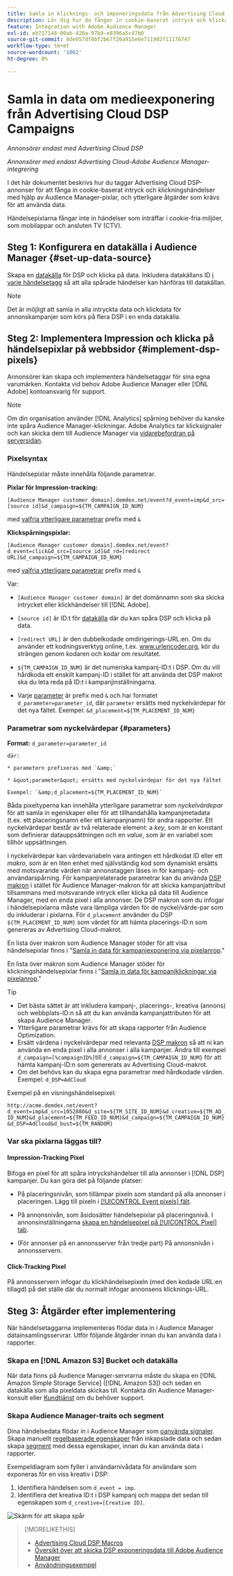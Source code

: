 ```yaml
---
title: Samla in klicknings- och imponeringsdata från Advertising Cloud DSP Campaigns
description: Lär dig hur du fångar in cookie-baserat intryck och klickar på händelser från Advertising Cloud DSP-annonser med hjälp av Audience Manager-pixlar
feature: Integration with Adobe Audience Manager
exl-id: eb717148-00ab-428a-97b9-e8396a5c47b0
source-git-commit: 8de057df8bf2b67f20a915e6e711902f11176747
workflow-type: tm+mt
source-wordcount: '1062'
ht-degree: 0%

---
```


# Samla in data om medieexponering från Advertising Cloud DSP Campaigns

*Annonsörer endast med Advertising Cloud DSP*

*Annonsörer med endast Advertising Cloud-Adobe Audience Manager-integrering*

I det här dokumentet beskrivs hur du taggar Advertising Cloud DSP-annonser för att fånga in cookie-baserat intryck och klickningshändelser med hjälp av Audience Manager-pixlar, och ytterligare åtgärder som krävs för att använda data.

Händelsepixlarna fångar inte in händelser som inträffar i cookie-fria miljöer, som mobilappar och ansluten TV (CTV).

## Steg 1: Konfigurera en datakälla i Audience Manager {#set-up-data-source}

Skapa en [datakälla](https://experienceleague.adobe.com/docs/audience-manager/user-guide/features/data-sources/datasources-list-and-settings.html) för DSP och klicka på data. Inkludera datakällans ID [i varje händelsetagg](#implement-dsp-pixels) så att alla spårade händelser kan hänföras till datakällan.

>[!NOTE]
> Det är möjligt att samla in alla intryckta data och klickdata för annonskampanjer som körs på flera DSP i en enda datakälla.

## Steg 2: Implementera Impression och klicka på händelsepixlar på webbsidor {#implement-dsp-pixels}

Annonsörer kan skapa och implementera händelsetaggar för sina egna varumärken. Kontakta vid behov Adobe Audience Manager eller [!DNL Adobe] kontoansvarig för support.

>[!NOTE]
>
>Om din organisation använder [!DNL Analytics] spårning behöver du kanske inte spåra Audience Manager-klickningar. Adobe Analytics tar klicksignaler och kan skicka dem till Audience Manager via [vidarebefordran på serversidan](https://experienceleague.adobe.com/docs/analytics/admin/admin-tools/server-side-forwarding/ssf.html).

### Pixelsyntax

Händelsepixlar måste innehålla följande parametrar.

**Pixlar för Impression-tracking:**

`[Audience Manager customer domain].demdex.net/event?d_event=imp&d_src=[source id]&d_campaign=${TM_CAMPAIGN_ID_NUM}`

med [valfria ytterligare parametrar](#parameters) prefix med `&`

**Klickspårningspixlar:**

`[Audience Manager customer domain].demdex.net/event?d_event=click&d_src=[source id]&d_rd=[redirect URL]&d_campaign=${TM_CAMPAIGN_ID_NUM}`

med [valfria ytterligare parametrar](#parameters) prefix med `&`

Var:

* `[Audience Manager customer domain]` är det domännamn som ska skicka intrycket eller klickhändelser till [!DNL Adobe].

* `[source id]` är ID:t för [datakälla](#set-up-data-source) där du kan spåra DSP och klicka på data.

* `[redirect URL]` är den dubbelkodade omdirigerings-URL:en. Om du använder ett kodningsverktyg online, t.ex. www.urlencoder.org, kör du strängen genom kodaren och kodar om resultatet.

* `${TM_CAMPAIGN_ID_NUM}` är det numeriska kampanj-ID:t i DSP. Om du vill hårdkoda ett enskilt kampanj-ID i stället för att använda det DSP makrot ska du leta reda på ID:t i kampanjinställningarna.

* Varje [parameter](#key-value-pairs) är prefix med `&` och har formatet `d_parameter=parameter_id`, där `parameter` ersätts med nyckelvärdepar för det nya fältet. Exempel: `&d_placement=${TM_PLACEMENT_ID_NUM}`

### Parametrar som nyckelvärdepar {#parameters}

**Format:**  `d_parameter=parameter_id`

    där:
    
    * parametern prefixeras med `&amp;`
    
    * &quot;parameter&quot; ersätts med nyckelvärdepar för det nya fältet
    
    Exempel: `&amp;d_placement=${TM_PLACEMENT_ID_NUM}`

Båda pixeltyperna kan innehålla ytterligare parametrar som *nyckelvärdepar* för att samla in egenskaper eller för att tillhandahålla kampanjmetadata (t.ex. ett placeringsnamn eller ett kampanjnamn) för andra rapporter. Ett nyckelvärdepar består av två relaterade element: a *key*, som är en konstant som definierar datauppsättningen och en *value*, som är en variabel som tillhör uppsättningen.

I nyckelvärdepar kan värdevariabeln vara antingen ett hårdkodat ID eller ett *makro*, som är en liten enhet med självständig kod som dynamiskt ersätts med motsvarande värden när annonstaggen läses in för kampanj- och användarspårning. För kampanjrelaterade parametrar kan du använda [DSP makron](/help/dsp/campaign-management/macros.md) i stället för Audience Manager-makron för att skicka kampanjattribut tillsammans med motsvarande intryck eller klicka på data till Audience Manager, med en enda pixel i alla annonser. De DSP makron som du infogar i händelsepixlarna måste vara lämpliga värden för de nyckel/värde-par som du inkluderar i pixlarna. För `d_placement` använder du DSP `${TM_PLACEMENT_ID_NUM}` som värdet för att hämta placerings-ID:n som genereras av Advertising Cloud-makrot.

En lista över makron som Audience Manager stöder för att visa händelsepixlar finns i &quot;[Samla in data för kampanjexponering via pixelanrop](https://experienceleague.adobe.com/docs/audience-manager/user-guide/implementation-integration-guides/media-data-integration/impression-data-pixels.html#supported-key-value-pairs).&quot;

En lista över makron som Audience Manager stöder för klickningshändelsepixlar finns i &quot;[Samla in data för kampanjklickningar via pixelanrop](https://experienceleague.adobe.com/docs/audience-manager/user-guide/implementation-integration-guides/media-data-integration/click-data-pixels.html).&quot;

>[!TIP]
>
>* Det bästa sättet är att inkludera kampanj-, placerings-, kreativa (annons) och webbplats-ID:n så att du kan använda kampanjattributen för att skapa Audience Manager.
>* Ytterligare parametrar krävs för att skapa rapporter från Audience Optimization.
>* Ersätt värdena i nyckelvärdepar med relevanta [DSP makron](/help/dsp/campaign-management/macros.md) så att ni kan använda en enda pixel i alla annonser i alla kampanjer. Ändra till exempel `d_campaign=[%campaignID%]`till `d_campaign=${TM_CAMPAIGN_ID_NUM}` för att hämta kampanj-ID:n som genererats av Advertising Cloud-makrot.
>* Om det behövs kan du skapa egna parametrar med hårdkodade värden. Exempel: `d_DSP=AdCloud`


Exempel på en visningshändelsepixel:

`http://acme.demdex.net/event?d_event=imp&d_src=1052880&d_site=${TM_SITE_ID_NUM}&d_creative=${TM_AD_ID_NUM}&d_placement=${TM_FEED_ID_NUM}&d_campaign=${TM_CAMPAIGN_ID_NUM}&d_DSP=AdCloud&d_bust=${TM_RANDOM}`

### Var ska pixlarna läggas till?

#### Impression-Tracking Pixel

Bifoga en pixel för att spåra intryckshändelser till alla annonser i [!DNL DSP] kampanjer. Du kan göra det på följande platser:

* På placeringsnivån, som tillämpar pixeln som standard på alla annonser i placeringen. Lägg till pixeln i [[!UICONTROL Event pixels] fält](/help/dsp/campaign-management/placements/placement-settings.md).

* På annonsnivån, som åsidosätter händelsepixlar på placeringsnivå. I annonsinställningarna [skapa en händelsepixel på [!UICONTROL Pixel] tab](/help/dsp/campaign-management/ads/ad-edit.md).

* (För annonser på en annonsserver från tredje part) På annonsnivån i annonsservern.

#### Click-Tracking Pixel

På annonsservern infogar du klickhändelsepixeln (med den kodade URL:en tillagd) på det ställe där du normalt infogar annonsens klicknings-URL.

## Steg 3: Åtgärder efter implementering

När händelsetaggarna implementeras flödar data in i Audience Manager datainsamlingsservrar. Utför följande åtgärder innan du kan använda data i rapporter.

### Skapa en [!DNL Amazon S3] Bucket och datakälla

När data finns på Audience Manager-servrarna måste du skapa en [!DNL Amazon Simple Storage Service] ([!DNL Amazon S3]) och sedan en datakälla som alla pixeldata skickas till. Kontakta din Audience Manager-konsult eller [Kundtjänst](https://experienceleague.adobe.com/docs/audience-manager/user-guide/help-and-legal/help-legal-contact.html) om du behöver support.

### Skapa Audience Manager-traits och segment

Dina händelsedata flödar in i Audience Manager som [oanvända signaler](https://experienceleague.adobe.com/docs/audience-manager/user-guide/reporting/interactive-and-overlap-reports/unused-signals.html). Skapa manuellt [regelbaserade egenskaper](https://experienceleague.adobe.com/docs/audience-manager/user-guide/features/traits/trait-builder/create-onboarded-rule-based-traits.html) från inkapslade data och sedan skapa [segment](https://experienceleague.adobe.com/docs/audience-manager/user-guide/features/segments/segments-purpose.html) med dessa egenskaper, innan du kan använda data i rapporter.

Exempeldiagram som fyller i användarnivådata för användare som exponeras för en viss kreativ i DSP:

1. Identifiera händelsen som `d_event = imp`.
1. Identifiera det kreativa ID:t i DSP kampanj och mappa det sedan till egenskapen som `d_creative=[Creative ID]`.

![Skärm för att skapa spår](/help/dsp/assets/aa-trait.png)

>[!MORELIKETHIS]
>
>* [Advertising Cloud DSP Macros](/help/dsp/campaign-management/macros.md)
>* [Översikt över att skicka DSP exponeringsdata till Adobe Audience Manager](overview.md)
>* [Användningsexempel](use-cases.md)

